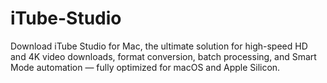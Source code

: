 # iTube-Studio
Download iTube Studio for Mac, the ultimate solution for high-speed HD and 4K video downloads, format conversion, batch processing, and Smart Mode automation — fully optimized for macOS and Apple Silicon.
